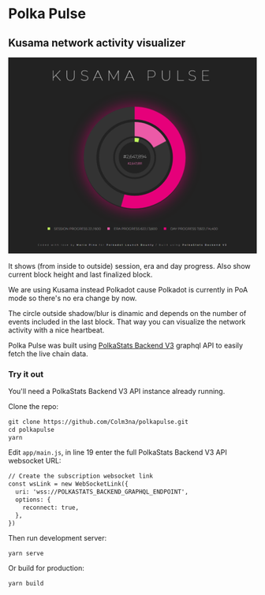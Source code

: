 # Polka Pulse

## Kusama network activity visualizer

![Polka Pulse](public/polkapulse.png?raw=true "Polka Pulse")

It shows (from inside to outside) session, era and day progress. Also show current block height and last finalized block.

We are using Kusama instead Polkadot cause Polkadot is currently in PoA mode so there's no era change by now.

The circle outside shadow/blur is dinamic and depends on the number of events included in the last block. That way you can visualize the network
activity with a nice heartbeat.

Polka Pulse was built using [PolkaStats Backend V3](https://github.com/Colm3na/polkastats-backend-v3) graphql API to easily fetch the live chain data.

### Try it out

You'll need a PolkaStats Backend V3 API instance already running.

Clone the repo:

```
git clone https://github.com/Colm3na/polkapulse.git
cd polkapulse
yarn
```

Edit `app/main.js`, in line 19 enter the full PolkaStats Backend V3 API websocket URL:

```
// Create the subscription websocket link
const wsLink = new WebSocketLink({
  uri: 'wss://POLKASTATS_BACKEND_GRAPHQL_ENDPOINT',
  options: {
    reconnect: true,
  },
})
```

Then run development server:

```
yarn serve
```

Or build for production:

```
yarn build
```